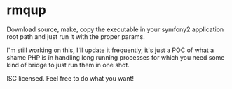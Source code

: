 rmqup
=====
Download source, make, copy the executable in your symfony2 application root path and just run it with the proper params.

I'm still working on this, I'll update it frequently, it's just a POC of what a shame PHP is in handling long running processes for which you need some kind of bridge to just run them in one shot.

ISC licensed. Feel free to do what you want!
